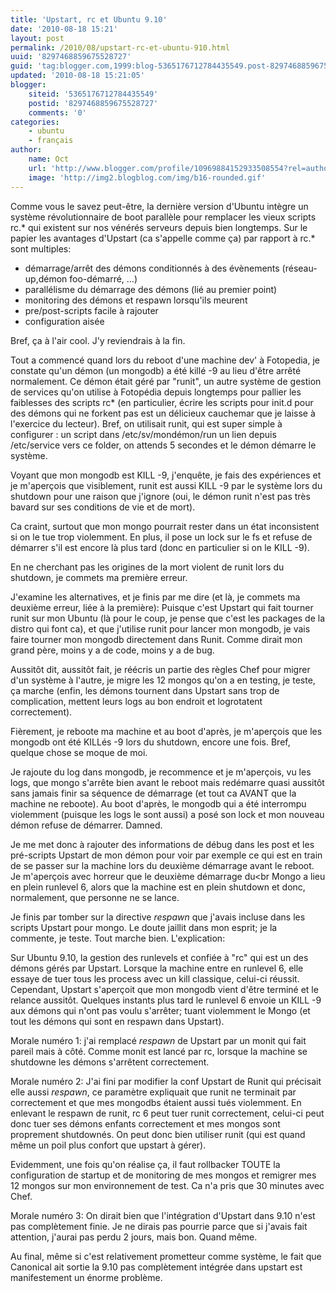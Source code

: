 ```yaml
---
title: 'Upstart, rc et Ubuntu 9.10'
date: '2010-08-18 15:21'
layout: post
permalink: /2010/08/upstart-rc-et-ubuntu-910.html
uuid: '8297468859675528727'
guid: 'tag:blogger.com,1999:blog-5365176712784435549.post-8297468859675528727'
updated: '2010-08-18 15:21:05'
blogger:
    siteid: '5365176712784435549'
    postid: '8297468859675528727'
    comments: '0'
categories:
    - ubuntu
    - français
author:
    name: Oct
    url: 'http://www.blogger.com/profile/10969884152933508554?rel=author'
    image: 'http://img2.blogblog.com/img/b16-rounded.gif'
---
```


Comme vous le savez peut-être, la dernière version d'Ubuntu intègre un système révolutionnaire de boot parallèle pour remplacer les vieux scripts rc.* qui existent sur nos vénérés serveurs depuis bien longtemps. Sur le papier les avantages d'Upstart (ca s'appelle comme ça) par rapport à rc.* sont multiples:

- démarrage/arrêt des démons conditionnés à des évènements (réseau-up,démon foo-démarré, ...)
- parallélisme du démarrage des démons  (lié au premier point)
- monitoring des démons et respawn lorsqu'ils meurent
- pre/post-scripts facile à rajouter
- configuration aisée

Bref, ça à l'air cool. J'y reviendrais à la fin.

Tout a commencé quand lors du reboot d'une machine dev' à Fotopedia, je constate qu'un démon (un mongodb) a été killé -9 au lieu d'être arrêté normalement. Ce démon était géré par "runit", un autre système de gestion de services qu'on utilise à Fotopédia depuis longtemps pour pallier les faiblesses des scripts rc* (en particulier, écrire les scripts pour init.d pour des démons qui ne forkent pas est un délicieux cauchemar que je laisse à l'exercice du lecteur). Bref, on utilisait runit, qui est super simple à configurer : un script dans /etc/sv/mondémon/run un lien depuis /etc/service vers ce folder, on attends 5 secondes et le démon démarre le système.

Voyant que mon mongodb est KILL -9, j'enquête, je fais des expériences et je m'aperçois que visiblement, runit est aussi KILL -9 par le système lors du shutdown pour une raison que j'ignore (oui, le démon runit n'est pas très bavard sur ses conditions de vie et de mort).

Ca craint, surtout que mon mongo pourrait rester dans un état inconsistent si on le tue trop violemment. En plus, il pose un lock sur le fs et refuse de démarrer s'il est encore là plus tard (donc en particulier si on le KILL -9).

En ne cherchant pas les origines de la mort violent de runit lors du<br />
shutdown, je commets ma première erreur.

J'examine les alternatives, et je finis par me dire (et là, je commets ma deuxième erreur, liée à la première): Puisque c'est Upstart qui fait tourner runit sur mon Ubuntu (là pour le coup, je pense que c'est les packages de la distro qui font ca), et que j'utilise runit pour lancer mon mongodb, je vais faire tourner mon mongodb directement dans Runit. Comme dirait mon grand père, moins y a de code, moins y a de bug.


Aussitôt dit, aussitôt fait, je réécris un partie des règles Chef pour migrer d'un système à l'autre, je migre les 12 mongos qu'on a en testing, je teste, ça marche (enfin, les démons tournent dans Upstart sans trop de complication, mettent leurs logs au bon endroit et logrotatent correctement).


Fièrement, je reboote ma machine et au boot d'après, je m'aperçois que les mongodb ont été KILLés -9 lors du shutdown, encore une fois. Bref, quelque chose se moque de moi.


Je rajoute du log dans mongodb, je recommence et je m'aperçois, vu les logs, que mongo s'arrête bien avant le reboot mais redémarre quasi aussitôt sans jamais finir sa séquence de démarrage (et tout ca AVANT que la machine ne reboote). Au boot d'après, le mongodb qui a été interrompu violemment (puisque les logs le sont aussi) a posé son lock et mon nouveau démon refuse de démarrer. Damned.

Je me met donc à rajouter des informations de débug dans les post et les pré-scripts Upstart de mon démon pour voir par exemple ce qui est en train de se passer sur la machine lors du deuxième démarrage avant le reboot. Je m'aperçois avec horreur que le deuxième démarrage du<br Mongo a lieu en plein runlevel 6, alors que la machine est en plein shutdown et donc, normalement, que personne ne se lance.

Je finis par tomber sur la directive _respawn_ que j'avais incluse dans les scripts Upstart pour mongo. Le doute jaillit dans mon esprit; je la commente, je teste. Tout marche bien. L'explication:

Sur Ubuntu 9.10, la gestion des runlevels et confiée à "rc" qui est un des démons gérés par Upstart. Lorsque la machine entre en runlevel 6, elle essaye de tuer tous les process avec un kill classique, celui-ci réussit. Cependant, Upstart s'aperçoit que mon mongodb vient d'être terminé et le relance aussitôt. Quelques instants plus tard le runlevel 6 envoie un KILL -9 aux démons qui n'ont pas voulu s'arrêter; tuant violemment le Mongo (et tout les démons qui sont en respawn dans Upstart).

Morale numéro 1: j'ai remplacé _respawn_ de Upstart par un monit qui fait pareil mais à côté. Comme monit est lancé par rc, lorsque la machine se shutdowne les démons s'arrêtent correctement.

Morale numéro 2: J'ai fini par modifier la conf Upstart de Runit qui précisait elle aussi _respawn_, ce paramètre expliquait que runit ne terminait par correctement et que mes mongodbs étaient aussi tués violemment. En enlevant le respawn de runit, rc 6 peut tuer runit correctement, celui-ci peut donc tuer ses démons enfants correctement et mes mongos sont proprement shutdownés. On peut donc bien utiliser runit (qui est quand même un poil plus confort que upstart à gérer).

Evidemment, une fois qu'on réalise ça, il faut rollbacker TOUTE la configuration de startup et de monitoring de mes mongos et remigrer mes 12 mongos sur mon environnement de test. Ca n'a pris que 30 minutes avec Chef.

Morale numéro 3: On dirait bien que l'intégration d'Upstart dans 9.10 n'est pas complètement finie. Je ne dirais pas pourrie parce que si j'avais fait attention, j'aurai pas perdu 2 jours, mais bon. Quand même.

Au final, même si c'est relativement prometteur comme système, le fait que Canonical ait sortie la 9.10 pas complètement intégrée dans upstart est manifestement un énorme problème.
